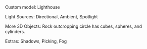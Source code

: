 Custom model: Lighthouse

Light Sources: Directional, Ambient, Spotlight

More 3D Objects: Rock outcropping circle has cubes, spheres, and cylinders.

Extras: Shadows, Picking, Fog